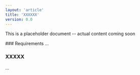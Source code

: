 ```yaml
---
layout: 'article'
title: 'XXXXXX'
version: 0.0
---
```

<div class="alert-message warning">
    <p>This is a placeholder document -- actual content coming soon</p>
</div>
### Requirements
...

### XXXXX
...